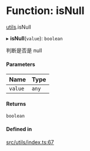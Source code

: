 # Function: isNull

[utils](../modules/utils.md).isNull

▸ **isNull**(`value`): `boolean`

判断是否是 null

#### Parameters

| Name | Type |
| :------ | :------ |
| `value` | `any` |

#### Returns

`boolean`

#### Defined in

[src/utils/index.ts:67](https://github.com/sakitam-gis/vis-engine/blob/master/src/utils/index.ts#L67)

